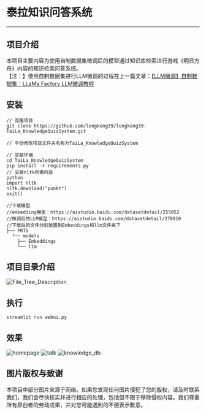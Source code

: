 # 泰拉知识问答系统  
***
项目介绍
---
本项目主要内容为使用自制数据集微调后的模型通过知识库检索进行游戏《明日方舟》内容的知识检索问答系统。    
【注：】使用自制数据集进行LLM微调的过程在上一篇文章：[【LLM微调】自制数据集：LLaMa Factory LLM微调教程](https://aistudio.baidu.com/projectdetail/8062297)
  
安装
---
```
// 克隆项目
git clone https://github.com/longkong39/longkong39-TaiLa_KnowledgeQuizSystem.git
```
```
// 手动修改项目文件夹名称为TaiLa_KnowledgeQuizSystem
```
```
// 安装环境
cd TaiLa_KnowledgeQuizSystem
pip install -r requirements.py
// 安装nltk所需内容
python
import nltk
nltk.download("punkt")
exit()
```
```
//下载模型
//embedding模型：https://aistudio.baidu.com/datasetdetail/255052
//微调后的LLM模型：https://aistudio.baidu.com/datasetdetail/278810
//下载后的文件分别放置到Embeddings和llm文件夹下
├── PRTS
  └── models
    ├── Embeddings
    └── llm
```
  
项目目录介绍
---  
![File_Tree_Description](https://github.com/longkong39/longkong39-TaiLa_KnowledgeQuizSystem/assets/109353411/f29a9ffd-5960-472e-b08a-cbf677730131)

执行
---
```
streamlit run webui.py
```

效果
---
![homepage](https://github.com/longkong39/longkong39-TaiLa_KnowledgeQuizSystem/assets/109353411/fc35057f-148f-43cc-a2e3-ef9549b76240)
![talk](https://github.com/longkong39/longkong39-TaiLa_KnowledgeQuizSystem/assets/109353411/1c2ce5b5-b956-413d-ad6b-f7dec9253c0f)
![knowledge_db](https://github.com/longkong39/longkong39-TaiLa_KnowledgeQuizSystem/assets/109353411/7a68c746-a465-4dc4-b73d-7d8b8dba1ae6)

图片版权与致谢
---
本项目中部分图片来源于网络。如果您发现任何图片侵犯了您的版权，请及时联系我们，我们会尽快核实并进行相应的处理，包括但不限于移除侵权内容。我们尊重所有原创者的劳动成果，并对您可能遇到的不便表示歉意。

